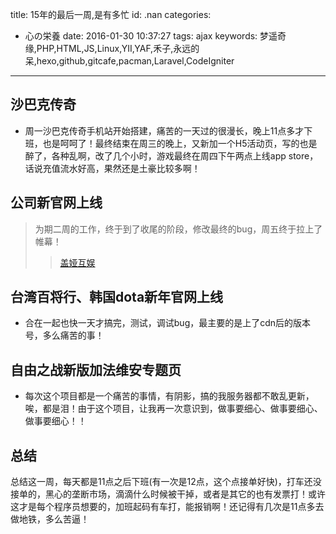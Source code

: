title: 15年的最后一周,是有多忙
id: .nan
categories:
  - 心の栄養
date: 2016-01-30 10:37:27
tags: ajax
keywords: 梦遥奇缘,PHP,HTML,JS,Linux,YII,YAF,禾子,永远的呆,hexo,github,gitcafe,pacman,Laravel,CodeIgniter
---
## 沙巴克传奇
+ 周一沙巴克传奇手机站开始搭建，痛苦的一天过的很漫长，晚上11点多才下班，也是呵呵了！最终结束在周三的晚上，又新加一个H5活动页，写的也是醉了，各种乱啊，改了几个小时，游戏最终在周四下午两点上线app store，话说充值流水好高，果然还是土豪比较多啊！

## 公司新官网上线
>为期二周的工作，终于到了收尾的阶段，修改最终的bug，周五终于拉上了帷幕！
 >>[盖娅互娱](http://www.gaea.com)

## 台湾百将行、韩国dota新年官网上线
+ 合在一起也快一天才搞完，测试，调试bug，最主要的是上了cdn后的版本号，多么痛苦的事！
## 自由之战新版加法维安专题页
+ 每次这个项目都是一个痛苦的事情，有阴影，搞的我服务器都不敢乱更新，唉，都是泪！由于这个项目，让我再一次意识到，做事要细心、做事要细心、做事要细心！！

## 总结
总结这一周，每天都是11点之后下班(有一次是12点，这个点接单好快)，打车还没接单的，黑心的垄断市场，滴滴什么时候被干掉，或者是其它的也有发票打！或许这才是每个程序员想要的，加班起码有车打，能报销啊！还记得有几次是11点多去做地铁，多么苦逼！
